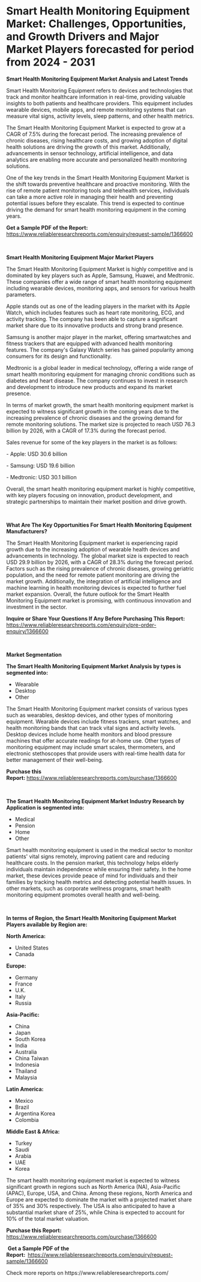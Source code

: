 <p><h1>Smart Health Monitoring Equipment Market: Challenges, Opportunities, and Growth Drivers and Major Market Players forecasted for period from 2024 - 2031</h1></p><p><strong>Smart Health Monitoring Equipment Market Analysis and Latest Trends</strong></p>
<p><p>Smart Health Monitoring Equipment refers to devices and technologies that track and monitor healthcare information in real-time, providing valuable insights to both patients and healthcare providers. This equipment includes wearable devices, mobile apps, and remote monitoring systems that can measure vital signs, activity levels, sleep patterns, and other health metrics.</p><p>The Smart Health Monitoring Equipment Market is expected to grow at a CAGR of 7.5% during the forecast period. The increasing prevalence of chronic diseases, rising healthcare costs, and growing adoption of digital health solutions are driving the growth of this market. Additionally, advancements in sensor technology, artificial intelligence, and data analytics are enabling more accurate and personalized health monitoring solutions.</p><p>One of the key trends in the Smart Health Monitoring Equipment Market is the shift towards preventive healthcare and proactive monitoring. With the rise of remote patient monitoring tools and telehealth services, individuals can take a more active role in managing their health and preventing potential issues before they escalate. This trend is expected to continue driving the demand for smart health monitoring equipment in the coming years.</p></p>
<p><strong>Get a Sample PDF of the Report:&nbsp;</strong> <a href="https://www.reliableresearchreports.com/enquiry/request-sample/1366600">https://www.reliableresearchreports.com/enquiry/request-sample/1366600</a></p>
<p>&nbsp;</p>
<p><strong>Smart Health Monitoring Equipment Major Market Players</strong></p>
<p><p>The Smart Health Monitoring Equipment Market is highly competitive and is dominated by key players such as Apple, Samsung, Huawei, and Medtronic. These companies offer a wide range of smart health monitoring equipment including wearable devices, monitoring apps, and sensors for various health parameters.</p><p>Apple stands out as one of the leading players in the market with its Apple Watch, which includes features such as heart rate monitoring, ECG, and activity tracking. The company has been able to capture a significant market share due to its innovative products and strong brand presence.</p><p>Samsung is another major player in the market, offering smartwatches and fitness trackers that are equipped with advanced health monitoring features. The company's Galaxy Watch series has gained popularity among consumers for its design and functionality.</p><p>Medtronic is a global leader in medical technology, offering a wide range of smart health monitoring equipment for managing chronic conditions such as diabetes and heart disease. The company continues to invest in research and development to introduce new products and expand its market presence.</p><p>In terms of market growth, the smart health monitoring equipment market is expected to witness significant growth in the coming years due to the increasing prevalence of chronic diseases and the growing demand for remote monitoring solutions. The market size is projected to reach USD 76.3 billion by 2026, with a CAGR of 17.3% during the forecast period.</p><p>Sales revenue for some of the key players in the market is as follows:</p><p>- Apple: USD 30.6 billion</p><p>- Samsung: USD 19.6 billion</p><p>- Medtronic: USD 30.1 billion</p><p>Overall, the smart health monitoring equipment market is highly competitive, with key players focusing on innovation, product development, and strategic partnerships to maintain their market position and drive growth.</p></p>
<p>&nbsp;</p>
<p><strong>What Are The Key Opportunities For Smart Health Monitoring Equipment Manufacturers?</strong></p>
<p><p>The Smart Health Monitoring Equipment market is experiencing rapid growth due to the increasing adoption of wearable health devices and advancements in technology. The global market size is expected to reach USD 29.9 billion by 2026, with a CAGR of 28.3% during the forecast period. Factors such as the rising prevalence of chronic diseases, growing geriatric population, and the need for remote patient monitoring are driving the market growth. Additionally, the integration of artificial intelligence and machine learning in health monitoring devices is expected to further fuel market expansion. Overall, the future outlook for the Smart Health Monitoring Equipment market is promising, with continuous innovation and investment in the sector.</p></p>
<p><strong>Inquire or Share Your Questions If Any Before Purchasing This Report:</strong> <a href="https://www.reliableresearchreports.com/enquiry/pre-order-enquiry/1366600">https://www.reliableresearchreports.com/enquiry/pre-order-enquiry/1366600</a></p>
<p>&nbsp;</p>
<p><strong>Market Segmentation</strong></p>
<p><strong>The Smart Health Monitoring Equipment Market Analysis by types is segmented into:</strong></p>
<p><ul><li>Wearable</li><li>Desktop</li><li>Other</li></ul></p>
<p><p>The Smart Health Monitoring Equipment market consists of various types such as wearables, desktop devices, and other types of monitoring equipment. Wearable devices include fitness trackers, smart watches, and health monitoring bands that can track vital signs and activity levels. Desktop devices include home health monitors and blood pressure machines that offer accurate readings for at-home use. Other types of monitoring equipment may include smart scales, thermometers, and electronic stethoscopes that provide users with real-time health data for better management of their well-being.</p></p>
<p><strong>Purchase this Report:&nbsp;</strong><a href="https://www.reliableresearchreports.com/purchase/1366600">https://www.reliableresearchreports.com/purchase/1366600</a></p>
<p>&nbsp;</p>
<p><strong>The Smart Health Monitoring Equipment Market Industry Research by Application is segmented into:</strong></p>
<p><ul><li>Medical</li><li>Pension</li><li>Home</li><li>Other</li></ul></p>
<p><p>Smart health monitoring equipment is used in the medical sector to monitor patients' vital signs remotely, improving patient care and reducing healthcare costs. In the pension market, this technology helps elderly individuals maintain independence while ensuring their safety. In the home market, these devices provide peace of mind for individuals and their families by tracking health metrics and detecting potential health issues. In other markets, such as corporate wellness programs, smart health monitoring equipment promotes overall health and well-being.</p></p>
<p>&nbsp;</p>
<p><strong>In terms of Region, the Smart Health Monitoring Equipment Market Players available by Region are:</strong></p>
<p>
    <p> <strong> North America: </strong>
        <ul>
            <li>United States</li>
            <li>Canada</li>
        </ul>
        </p> 
    <p> <strong> Europe: </strong>
        <ul>
            <li>Germany</li>
            <li>France</li>
            <li>U.K.</li>
            <li>Italy</li>
            <li>Russia</li>
        </ul>
        </p> 
    <p> <strong> Asia-Pacific: </strong>
        <ul>
            <li>China</li>
            <li>Japan</li>
            <li>South Korea</li>
            <li>India</li>
            <li>Australia</li>
            <li>China Taiwan</li>
            <li>Indonesia</li>
            <li>Thailand</li>
            <li>Malaysia</li>
        </ul>
        </p> 
    <p> <strong> Latin America: </strong>
        <ul>
            <li>Mexico</li>
            <li>Brazil</li>
            <li>Argentina Korea</li>
            <li>Colombia</li>
        </ul>
        </p> 
    <p> <strong> Middle East & Africa: </strong>
        <ul>
            <li>Turkey</li>
            <li>Saudi</li>
            <li>Arabia</li>
            <li>UAE</li>
            <li>Korea</li>
        </ul>
    </p>
    </p>
<p><p>The smart health monitoring equipment market is expected to witness significant growth in regions such as North America (NA), Asia-Pacific (APAC), Europe, USA, and China. Among these regions, North America and Europe are expected to dominate the market with a projected market share of 35% and 30% respectively. The USA is also anticipated to have a substantial market share of 25%, while China is expected to account for 10% of the total market valuation.</p></p>
<p><strong>Purchase this Report: </strong><a href="https://www.reliableresearchreports.com/purchase/1366600">https://www.reliableresearchreports.com/purchase/1366600</a></p>
<p>&nbsp;<strong>Get a Sample PDF of the Report:&nbsp;&nbsp;</strong><a href="https://www.reliableresearchreports.com/enquiry/request-sample/1366600">https://www.reliableresearchreports.com/enquiry/request-sample/1366600</a></p>
<p><strong></strong></p>
<p>Check more reports on https://www.reliableresearchreports.com/</p>